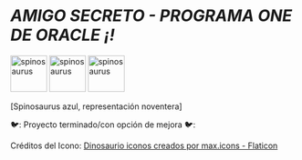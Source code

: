 # *AMIGO SECRETO - PROGRAMA ONE DE ORACLE ¡!* </em>
<img width="64" height="64" alt="spinosaurus" src="https://github.com/user-attachments/assets/409c59d2-b335-450f-b413-aa296e7bd600" />
<img width="64" height="64" alt="spinosaurus" src="https://github.com/user-attachments/assets/409c59d2-b335-450f-b413-aa296e7bd600" />
<img width="64" height="64" alt="spinosaurus" src="https://github.com/user-attachments/assets/409c59d2-b335-450f-b413-aa296e7bd600" />

[Spinosaurus azul, representación noventera]

🐦: Proyecto terminado/con opción de mejora 🐦:









Créditos del Icono: <a href="https://www.flaticon.es/iconos-gratis/dinosaurio" title="dinosaurio iconos">Dinosaurio iconos creados por max.icons - Flaticon</a>
